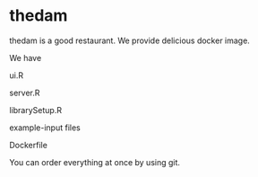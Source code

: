 # thedam
thedam is a good restaurant.
We provide delicious docker image.

We  have

ui.R

server.R

librarySetup.R

example-input files

Dockerfile

You can order everything at once by using git.
